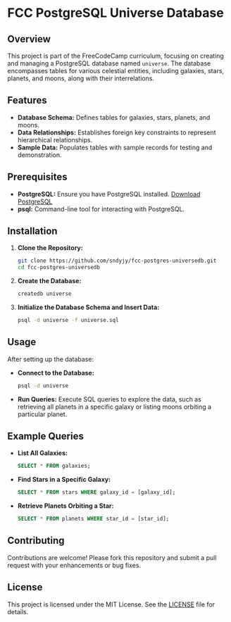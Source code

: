 # FCC PostgreSQL Universe Database

## Overview

This project is part of the FreeCodeCamp curriculum, focusing on creating and managing a PostgreSQL database named `universe`. The database encompasses tables for various celestial entities, including galaxies, stars, planets, and moons, along with their interrelations.

## Features

- **Database Schema:** Defines tables for galaxies, stars, planets, and moons.
- **Data Relationships:** Establishes foreign key constraints to represent hierarchical relationships.
- **Sample Data:** Populates tables with sample records for testing and demonstration.

## Prerequisites

- **PostgreSQL:** Ensure you have PostgreSQL installed. [Download PostgreSQL](https://www.postgresql.org/download/)
- **psql:** Command-line tool for interacting with PostgreSQL.

## Installation

1. **Clone the Repository:**
   ```bash
   git clone https://github.com/sndyjy/fcc-postgres-universedb.git
   cd fcc-postgres-universedb
   ```

2. **Create the Database:**
   ```bash
   createdb universe
   ```

3. **Initialize the Database Schema and Insert Data:**
   ```bash
   psql -d universe -f universe.sql
   ```

## Usage

After setting up the database:

- **Connect to the Database:**
  ```bash
  psql -d universe
  ```

- **Run Queries:** Execute SQL queries to explore the data, such as retrieving all planets in a specific galaxy or listing moons orbiting a particular planet.

## Example Queries

- **List All Galaxies:**
  ```sql
  SELECT * FROM galaxies;
  ```

- **Find Stars in a Specific Galaxy:**
  ```sql
  SELECT * FROM stars WHERE galaxy_id = [galaxy_id];
  ```

- **Retrieve Planets Orbiting a Star:**
  ```sql
  SELECT * FROM planets WHERE star_id = [star_id];
  ```

## Contributing

Contributions are welcome! Please fork this repository and submit a pull request with your enhancements or bug fixes.

## License

This project is licensed under the MIT License. See the [LICENSE](LICENSE) file for details.

